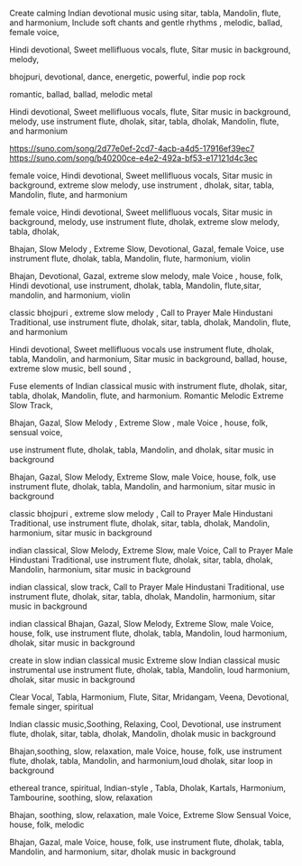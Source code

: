 Create calming Indian devotional music using sitar, tabla, Mandolin, flute, and harmonium, Include soft chants and gentle rhythms , melodic, ballad, female voice,

Hindi devotional, Sweet mellifluous vocals, flute, Sitar music in background, melody,

bhojpuri, devotional, dance, energetic, powerful, indie pop rock

romantic, ballad, ballad, melodic metal

Hindi devotional, Sweet mellifluous vocals, flute, Sitar music in background, melody, use instrument flute, dholak, sitar, tabla, dholak, Mandolin, flute, and harmonium

https://suno.com/song/2d77e0ef-2cd7-4acb-a4d5-17916ef39ec7
https://suno.com/song/b40200ce-e4e2-492a-bf53-e17121d4c3ec

female voice, Hindi devotional, Sweet mellifluous vocals, Sitar music in background, extreme slow melody, use instrument , dholak, sitar, tabla, Mandolin, flute, and harmonium

female voice, Hindi devotional, Sweet mellifluous vocals, Sitar music in background, melody, use instrument flute, dholak, extreme slow melody, tabla, dholak,

Bhajan, Slow Melody , Extreme Slow, Devotional, Gazal, female Voice, use instrument flute, dholak, tabla, Mandolin, flute, harmonium, violin

Bhajan, Devotional, Gazal, extreme slow melody, male Voice , house, folk, Hindi devotional, use instrument, dholak, tabla, Mandolin, flute,sitar, mandolin, and harmonium, violin

classic bhojpuri , extreme slow melody , Call to Prayer Male Hindustani Traditional, use instrument flute, dholak, sitar, tabla, dholak, Mandolin, flute, and harmonium

Hindi devotional, Sweet mellifluous vocals use instrument flute, dholak, tabla, Mandolin, and harmonium, Sitar music in background, ballad, house, extreme slow music, bell sound ,

Fuse elements of Indian classical music with instrument flute, dholak, sitar, tabla, dholak, Mandolin, flute, and harmonium. Romantic Melodic Extreme Slow Track,

Bhajan, Gazal, Slow Melody , Extreme Slow , male Voice , house, folk, sensual voice,

use instrument flute, dholak, tabla, Mandolin, and dholak, sitar music in background

Bhajan, Gazal, Slow Melody, Extreme Slow, male Voice, house, folk, use instrument flute, dholak, tabla, Mandolin, and harmonium, sitar music in background

classic bhojpuri , extreme slow melody , Call to Prayer Male Hindustani Traditional, use instrument flute, dholak, sitar, tabla, dholak, Mandolin, harmonium, sitar music in background

indian classical, Slow Melody, Extreme Slow, male Voice, Call to Prayer Male Hindustani Traditional, use instrument flute, dholak, sitar, tabla, dholak, Mandolin, harmonium, sitar music in background

indian classical, slow track, Call to Prayer Male Hindustani Traditional, use instrument flute, dholak, sitar, tabla, dholak, Mandolin, harmonium, sitar music in background

indian classical Bhajan, Gazal, Slow Melody, Extreme Slow, male Voice, house, folk, use instrument flute, dholak, tabla, Mandolin, loud harmonium, dholak, sitar music in background

create in slow indian classical music
Extreme slow Indian classical music instrumental use instrument flute, dholak, tabla, Mandolin, loud harmonium, dholak, sitar music in background

Clear Vocal, Tabla, Harmonium, Flute, Sitar, Mridangam, Veena, Devotional, female singer, spiritual

Indian classic music,Soothing, Relaxing, Cool, Devotional, use instrument flute, dholak, sitar, tabla, dholak, Mandolin, dholak music in background

Bhajan,soothing, slow, relaxation, male Voice, house, folk, use instrument flute, dholak, tabla, Mandolin, and harmonium,loud dholak, sitar loop in background

ethereal trance, spiritual, Indian-style , Tabla, Dholak, Kartals, Harmonium, Tambourine, soothing, slow, relaxation

Bhajan, soothing, slow, relaxation, male Voice, Extreme Slow Sensual Voice, house, folk, melodic

Bhajan, Gazal, male Voice, house, folk, use instrument flute, dholak, tabla, Mandolin, and harmonium, sitar, dholak music in background
